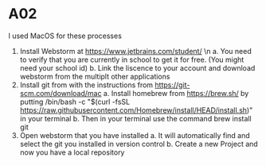 # A02
I used MacOS for these processes
1. Install Webstorm at https://www.jetbrains.com/student/
    \n a. You need to verify that you are currently in school to get it for free. (You might need your school id)
    b. Link the liscence to your account and download webstorm from the multiplt other applications
2. Install git from with the instructions from https://git-scm.com/download/mac
    a. Install homebrew from https://brew.sh/ by putting /bin/bash -c "$(curl -fsSL https://raw.githubusercontent.com/Homebrew/install/HEAD/install.sh)" in your terminal
    b. Then in your terminal use the command brew install git
3. Open webstorm that you have installed
    a. It will automatically find and select the git you installed in version control
    b. Create a new Project and now you have a local repository
